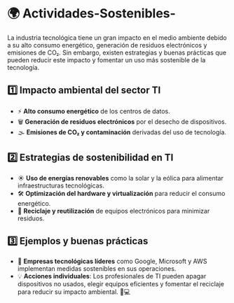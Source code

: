 
# 🌍 Actividades-Sostenibles-
La industria tecnológica tiene un gran impacto en el medio ambiente debido a su alto consumo energético, generación de residuos electrónicos y emisiones de CO₂. Sin embargo, existen estrategias y buenas prácticas que pueden reducir este impacto y fomentar un uso más sostenible de la tecnología.

## 1️⃣ Impacto ambiental del sector TI

- ⚡ **Alto consumo energético** de los centros de datos.
- 🗑️ **Generación de residuos electrónicos** por el desecho de dispositivos.
- 🌫️ **Emisiones de CO₂ y contaminación** derivadas del uso de tecnología.

## 2️⃣ Estrategias de sostenibilidad en TI

- ☀️ **Uso de energías renovables** como la solar y la eólica para alimentar infraestructuras tecnológicas.
- 🛠️ **Optimización del hardware y virtualización** para reducir el consumo energético.
- 🔄 **Reciclaje y reutilización** de equipos electrónicos para minimizar residuos.

## 3️⃣ Ejemplos y buenas prácticas

- 🌱 **Empresas tecnológicas líderes** como Google, Microsoft y AWS implementan medidas sostenibles en sus operaciones.
- 💡 **Acciones individuales**: Los profesionales de TI pueden apagar dispositivos no usados, elegir equipos eficientes y fomentar el reciclaje para reducir su impacto ambiental. 🌿💻
